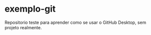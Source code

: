 # exemplo-git
Repositorio teste para aprender como se usar o GitHub Desktop, sem projeto realmente.
